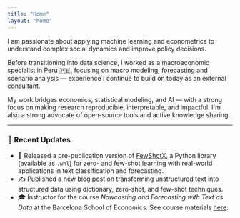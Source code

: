 ```yaml
---
title: "Home"
layout: "home"
---
```


I am passionate about applying machine learning and econometrics to understand complex social dynamics and improve policy decisions.

Before transitioning into data science, I worked as a macroeconomic specialist in Peru 🇵🇪, focusing on macro modeling, forecasting and scenario analysis — experience I continue to build on today as an external consultant.

My work bridges economics, statistical modeling, and AI — with a strong focus on making research reproducible, interpretable, and impactful. I'm also a strong advocate of open-source tools and active knowledge sharing.

---

### 📌 Recent Updates

- 🤖 Released a pre-publication version of [FewShotX](https://github.com/RenatoVassallo/FewShotX), a Python library (available as `.whl`) for zero- and few-shot learning with real-world applications in text classification and forecasting.  
- ✍️ Published a new [blog post](../posts/text_as_data/) on transforming unstructured text into structured data using dictionary, zero-shot, and few-shot techniques.  
- 🎓 Instructor for the course *Nowcasting and Forecasting with Text as Data* at the Barcelona School of Economics. See course materials [here](https://github.com/RenatoVassallo/BSE-ForecastNLP).